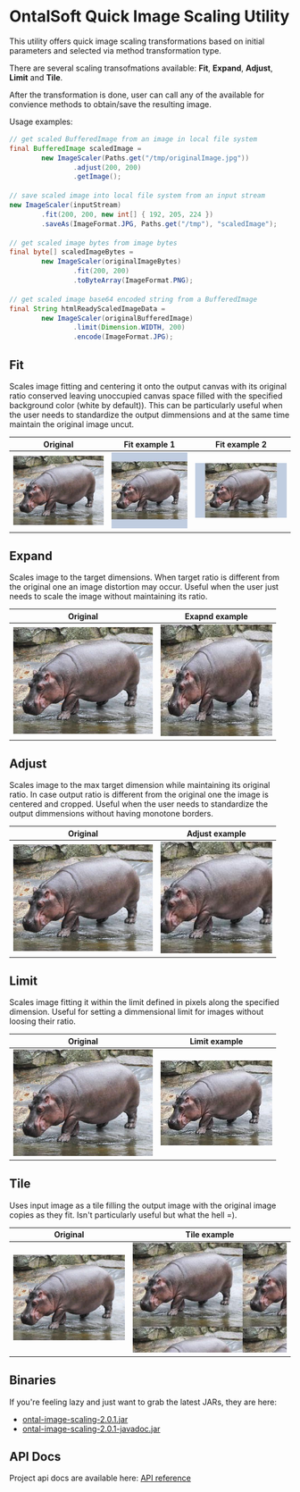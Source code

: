 # OntalSoft Quick Image Scaling Utility

This utility offers quick image scaling transformations based on initial parameters and selected via method transformation type.

There are several scaling transofmations available: **Fit**, **Expand**, **Adjust**, **Limit** and **Tile**. 

After the transformation is done, user can call any of the available for convience methods to obtain/save the resulting image.

Usage examples:
```java
// get scaled BufferedImage from an image in local file system
final BufferedImage scaledImage = 
        new ImageScaler(Paths.get("/tmp/originalImage.jpg"))
                .adjust(200, 200)
                .getImage();

// save scaled image into local file system from an input stream
new ImageScaler(inputStream)
        .fit(200, 200, new int[] { 192, 205, 224 })
        .saveAs(ImageFormat.JPG, Paths.get("/tmp"), "scaledImage");

// get scaled image bytes from image bytes
final byte[] scaledImageBytes = 
        new ImageScaler(originalImageBytes)
                .fit(200, 200)
                .toByteArray(ImageFormat.PNG);
                
// get scaled image base64 encoded string from a BufferedImage
final String htmlReadyScaledImageData = 
        new ImageScaler(originalBufferedImage)
                .limit(Dimension.WIDTH, 200)
                .encode(ImageFormat.JPG);
```

## Fit

Scales image fitting and centering it onto the output canvas with its original ratio conserved leaving unoccupied canvas space filled with the specified background color (white by default)). This can be particularly useful when the user needs to standardize the output dimmensions and at the same time maintain the original image uncut.

Original | Fit example 1 | Fit example 2
--- | --- | ---
| ![Original](docs/original.jpg?raw=true "Original") | ![Fit1](docs/fit1.jpg?raw=true "Fit1") | ![Fit2](docs/fit2.jpg?raw=true "Fit2")

## Expand

Scales image to the target dimensions. When target ratio is different from the original one an image distortion may occur. Useful when the user just needs to scale the image without maintaining its ratio.

Original | Exapnd example 
--- | --- 
| ![Original](docs/original.jpg?raw=true "Original") | ![Exapnd](docs/expand.jpg?raw=true "Exapnd") 

## Adjust

Scales image to the max target dimension while maintaining its original ratio. In case output ratio is different from the original one the image is centered and cropped. Useful when the user needs to standardize the output dimmensions without having monotone borders.

Original | Adjust example 
--- | --- 
| ![Original](docs/original.jpg?raw=true "Original") | ![Adjust](docs/adjust.jpg?raw=true "Adjust") 

## Limit

Scales image fitting it within the limit defined in pixels along the specified dimension. Useful for setting a dimmensional limit for images without loosing their ratio.

Original | Limit example 
--- | --- 
| ![Original](docs/original.jpg?raw=true "Original") | ![Limit](docs/limit.jpg?raw=true "Limit") 

## Tile

Uses input image as a tile filling the output image with the original image copies as they fit. Isn't particularly useful but what the hell =).

Original | Tile example 
--- | --- 
| ![Original](docs/original.jpg?raw=true "Original") | ![Tile](docs/tile.jpg?raw=true "Tile") 

## Binaries
If you're feeling lazy and just want to grab the latest JARs, they are here:
- [ontal-image-scaling-2.0.1.jar](https://raw.githubusercontent.com/akaine/ontal-image-scaling/master/bin/ontal-image-scaling-2.0.1.jar)
- [ontal-image-scaling-2.0.1-javadoc.jar](https://raw.githubusercontent.com/akaine/ontal-image-scaling/master/bin/ontal-image-scaling-2.0.1-javadoc.jar)

## API Docs
Project api docs are available here: [API reference](https://akaine.github.io/ontal-image-scaling/apidocs/org/ontal/imgutil/ImageScaler.html)
